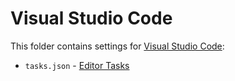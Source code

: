 # Visual Studio Code

This folder contains settings for
[Visual Studio Code](https://code.visualstudio.com/):

- `tasks.json` - [Editor Tasks](https://code.visualstudio.com/docs/editor/tasks)
